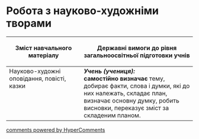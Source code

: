 <div id="hypercomments_widget" class="js-hypercomments-widget invisible"></div>

# Робота з науково-художніми творами

<table>
<thead>
  <tr>
    <th width="40%" align="center"><p>Зміст навчального матеріалу</p></td>
    <th width="60%" align="center"><p>Державні вимоги до рівня загальноосвітньої підготовки учнів</p></td>
  </tr>
</thead>
<tbody>
  <tr>
    <td width="40%" style="vertical-align:top !important;">
Науково-художні оповідання, повісті, казки</td>
    <td width="60%" style="vertical-align:top !important;">
<i><b>Учень (учениця):</b></i><br>
<b>самостійно визначає</b> тему, добирає факти, слова і думки, які до них належать, складає план, визначає основну думку, робить висновки, переказує зміст за складеним планом.</td>
  </tr>
</tbody>
</table>

<div class="js-hypercomments-container">
<a href="http://hypercomments.com" class="hc-link" title="comments widget">comments powered by HyperComments</a>
</div>